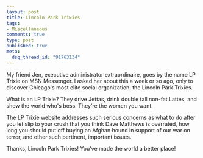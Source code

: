 ```yaml
--- 
layout: post
title: Lincoln Park Trixies
tags: 
- Miscellaneous
comments: true
type: post
published: true
meta: 
  dsq_thread_id: "91763134"
---
```

My friend Jen, executive administrator extraordinaire, goes by the name LP Trixie on MSN Messenger. I asked her about this a week or so ago, only to discover Chicago's most elite social organization: the Lincoln Park Trixies.

  What is an LP Trixie? They drive Jettas, drink double tall non-fat Lattes, and show the world who's boss. They're the women you want.

  The LP Trixie website addresses such serious concerns as what to do after you let slip to your crush that you think Dave Matthews is overrated, how long you should put off buying an Afghan hound in support of our war on terror, and other such pertinent, important issues.

  Thanks, Lincoln Park Trixies! You've made the world a better place!
